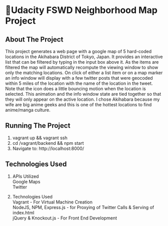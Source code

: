 Udacity FSWD Neighborhood Map Project
=====================================

About The Project
-----------------
This project generates a web page with a google map of 5 hard-coded locations in the Akihabara District of Tokyo, Japan. It provides an interactive list that can be filtered by typing in the input box above it. As the items are filtered the map will automatically recompute the viewing window to show only the matching locations. On click of either a list item or on a map marker an info window will display with a few twitter posts that were geocoded within 5 miles of the location with the name of the location in the tweet. Note that the icon does a little bouncing motion when the location is selected. This animation and the info window state are tied together so that they will only appear on the active location. I chose Akihabara because my wife are big anime geeks and this is one of the hottest locations to find anime/manga culture.

Running The Project
-------------------
 1. vagrant up && vagrant ssh
 2. cd /vagrant/backend && npm start
 3. Navigate to: http://localhost:8000/

Technologies Used
-----------------

 1. APIs Utilized  
	Google Maps  
	Twitter  
	
 2. Technologies Used  
	 Vagrant - For Virtual Machine Creation  
	 NodeJS, NPM, Express.js - for Proxying of Twitter Calls & Serving of index.html  
	 jQuery & Knockout.js - For Front End Development  
